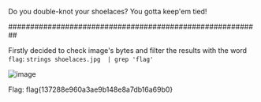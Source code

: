 Do you double-knot your shoelaces? You gotta keep'em tied! 

##########################################################

Firstly decided to check image's bytes and filter the results with the word `flag`: `strings shoelaces.jpg  | grep 'flag'`

![image](https://user-images.githubusercontent.com/59511698/111086267-e0fda180-8523-11eb-88b4-8708b9a89a8e.png)

Flag: flag{137288e960a3ae9b148e8a7db16a69b0}
